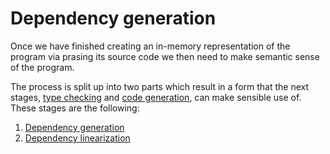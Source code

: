 Dependency generation
=====================

Once we have finished creating an in-memory representation of the program via
prasing its source code we then need to make semantic sense of the program.

The process is split up into two parts which result in a form that the next
stages, [type checking](/interals/typechecking/) and [code generation](/internals/codegen/), can make sensible use of.
These stages are the following:

1. [Dependency generation]()
1. [Dependency linearization]()